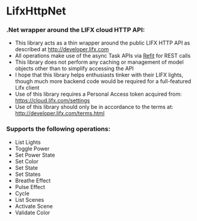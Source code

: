 # LifxHttpNet
### .Net wrapper around the LIFX cloud HTTP API:

* This library acts as a thin wrapper around the public LIFX HTTP API as described
  at http://developer.lifx.com
* All operations make use of the async Task APIs via
  [Refit](http://paulcbetts.github.io/refit/) for REST calls
* This library does not perform any caching or management of model objects other than to
  simplify accessing the API
* I hope that this library helps enthusiasts tinker with their LIFX lights, though much
  more backend code would be required for a full-featured Lifx client
* Use of this library requires a Personal Access token acquired from:
    https://cloud.lifx.com/settings
* Use of this library should only be in accordance to the terms at:
    http://developer.lifx.com/terms.html

### Supports the following operations:
* List Lights
* Toggle Power
* Set Power State
* Set Color
* Set State 
* Set States
* Breathe Effect
* Pulse Effect
* Cycle
* List Scenes
* Activate Scene
* Validate Color